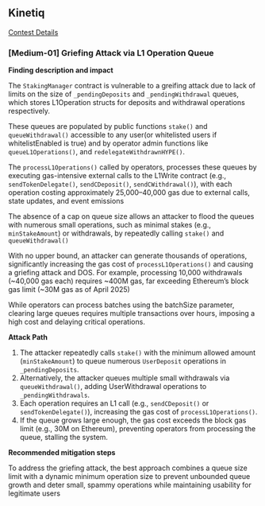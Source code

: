 ## Kinetiq
[Contest Details](https://code4rena.com/audits/2025-04-kinetiq)

### [Medium-01] Griefing Attack via L1 Operation Queue

**Finding description and impact**

The `StakingManager` contract is vulnerable to a greifing attack due to lack of limits on the size of `_pendingDeposits` and `_pendingWithdrawal` queues, which stores L1Operation structs for deposits and withdrawal operations respectively.

These queues are populated by public functions `stake()` and `queueWithdrawal()` accessible to any user(or whitelisted users if whitelistEnabled is true) and by operator admin functions like `queueL1Operations()`, and `redelegateWithdrawnHYPE()`.

The `processL1Operations()` called by operators, processes these queues by executing gas-intensive external calls to the L1Write contract (e.g., `sendTokenDelegate()`, `sendCDeposit()`, `sendCWithdrawal()`), with each operation costing approximately 25,000–40,000 gas due to external calls, state updates, and event emissions

The absence of a cap on queue size allows an attacker to flood the queues with numerous small operations, such as minimal stakes (e.g., `minStakeAmount`) or withdrawals, by repeatedly calling `stake()` and `queueWithdrawal()`

With no upper bound, an attacker can generate thousands of operations, significantly increasing the gas cost of `processL1Operations()` and causing a griefing attack and DOS. For example, processing 10,000 withdrawals (~40,000 gas each) requires ~400M gas, far exceeding Ethereum’s block gas limit (~30M gas as of April 2025)

While operators can process batches using the batchSize parameter, clearing large queues requires multiple transactions over hours, imposing a high cost and delaying critical operations.

**Attack Path**

1. The attacker repeatedly calls `stake()` with the minimum allowed amount (`minStakeAmount`) to queue numerous `UserDeposit` operations in `_pendingDeposits`.
2. Alternatively, the attacker queues multiple small withdrawals via `queueWithdrawal()`, adding UserWithdrawal operations to `_pendingWithdrawals`.
3. Each operation requires an L1 call (e.g., `sendCDeposit()` or `sendTokenDelegate()`), increasing the gas cost of `processL1Operations()`.
4. If the queue grows large enough, the gas cost exceeds the block gas limit (e.g., 30M on Ethereum), preventing operators from processing the queue, stalling the system.

**Recommended mitigation steps**

To address the griefing attack, the best approach combines a queue size limit with a dynamic minimum operation size to prevent unbounded queue growth and deter small, spammy operations while maintaining usability for legitimate users


